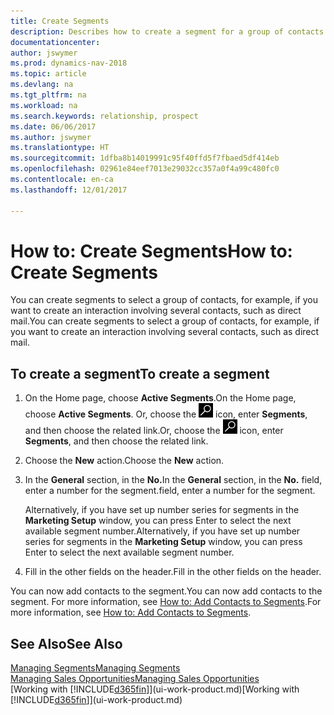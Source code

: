 ```yaml
---
title: Create Segments
description: Describes how to create a segment for a group of contacts in Dynamics NAV, for example, in order to target several contacts with a direct mail.
documentationcenter: 
author: jswymer
ms.prod: dynamics-nav-2018
ms.topic: article
ms.devlang: na
ms.tgt_pltfrm: na
ms.workload: na
ms.search.keywords: relationship, prospect
ms.date: 06/06/2017
ms.author: jswymer
ms.translationtype: HT
ms.sourcegitcommit: 1dfba8b14019991c95f40ffd5f7fbaed5df414eb
ms.openlocfilehash: 02961e84eef7013e29032cc357a0f4a99c480fc0
ms.contentlocale: en-ca
ms.lasthandoff: 12/01/2017

---
```

# <a name="how-to-create-segments"></a><span data-ttu-id="d61d9-103">How to: Create Segments</span><span class="sxs-lookup"><span data-stu-id="d61d9-103">How to: Create Segments</span></span>
<span data-ttu-id="d61d9-104">You can create segments to select a group of contacts, for example, if you want to create an interaction involving several contacts, such as direct mail.</span><span class="sxs-lookup"><span data-stu-id="d61d9-104">You can create segments to select a group of contacts, for example, if you want to create an interaction involving several contacts, such as direct mail.</span></span>

## <a name="to-create-a-segment"></a><span data-ttu-id="d61d9-105">To create a segment</span><span class="sxs-lookup"><span data-stu-id="d61d9-105">To create a segment</span></span>
1. <span data-ttu-id="d61d9-106">On the Home page, choose **Active Segments**.</span><span class="sxs-lookup"><span data-stu-id="d61d9-106">On the Home page, choose **Active Segments**.</span></span> <span data-ttu-id="d61d9-107">Or, choose the ![Search for Page or Report](media/ui-search/search_small.png "Search for Page or Report icon") icon, enter **Segments**, and then choose the related link.</span><span class="sxs-lookup"><span data-stu-id="d61d9-107">Or, choose the ![Search for Page or Report](media/ui-search/search_small.png "Search for Page or Report icon") icon, enter **Segments**, and then choose the related link.</span></span>
2. <span data-ttu-id="d61d9-108">Choose the **New** action.</span><span class="sxs-lookup"><span data-stu-id="d61d9-108">Choose the **New** action.</span></span>
3. <span data-ttu-id="d61d9-109">In the **General** section, in the **No.**</span><span class="sxs-lookup"><span data-stu-id="d61d9-109">In the **General** section, in the **No.**</span></span> <span data-ttu-id="d61d9-110">field, enter a number for the segment.</span><span class="sxs-lookup"><span data-stu-id="d61d9-110">field, enter a number for the segment.</span></span>

    <span data-ttu-id="d61d9-111">Alternatively, if you have set up number series for segments in the **Marketing Setup** window, you can press Enter to select the next available segment number.</span><span class="sxs-lookup"><span data-stu-id="d61d9-111">Alternatively, if you have set up number series for segments in the **Marketing Setup** window, you can press Enter to select the next available segment number.</span></span>
4. <span data-ttu-id="d61d9-112">Fill in the other fields on the header.</span><span class="sxs-lookup"><span data-stu-id="d61d9-112">Fill in the other fields on the header.</span></span>

<span data-ttu-id="d61d9-113">You can now add contacts to the segment.</span><span class="sxs-lookup"><span data-stu-id="d61d9-113">You can now add contacts to the segment.</span></span> <span data-ttu-id="d61d9-114">For more information, see [How to: Add Contacts to Segments](marketing-add-contact-segment.md).</span><span class="sxs-lookup"><span data-stu-id="d61d9-114">For more information, see [How to: Add Contacts to Segments](marketing-add-contact-segment.md).</span></span>

## <a name="see-also"></a><span data-ttu-id="d61d9-115">See Also</span><span class="sxs-lookup"><span data-stu-id="d61d9-115">See Also</span></span>
[<span data-ttu-id="d61d9-116">Managing Segments</span><span class="sxs-lookup"><span data-stu-id="d61d9-116">Managing Segments</span></span>](marketing-segments.md)  
[<span data-ttu-id="d61d9-117">Managing Sales Opportunities</span><span class="sxs-lookup"><span data-stu-id="d61d9-117">Managing Sales Opportunities</span></span>](marketing-manage-sales-opportunities.md)  
<span data-ttu-id="d61d9-118">[Working with [!INCLUDE[d365fin](includes/d365fin_md.md)]](ui-work-product.md)</span><span class="sxs-lookup"><span data-stu-id="d61d9-118">[Working with [!INCLUDE[d365fin](includes/d365fin_md.md)]](ui-work-product.md)</span></span>  

